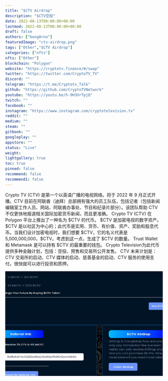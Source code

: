 ```yaml
---
title: "$CTV Airdrop"
description: "$CTV空投"
date: 2022-08-13T00:00:00+08:00
lastmod: 2022-08-13T00:00:00+08:00
draft: false
authors: ["boogArno"]
featuredImage: "ctv-airdrop.png"
tags: ["Other","$CTV Airdrop"]
categories: ["nfts"]
nfts: ["Other"]
blockchain: "Polygon"
website: "https://cryptotv.finance/#/swap"
twitter: "https://twitter.com/CryptoTV_TV"
discord: ""
telegram: "https://t.me/Cryptotv_Talk"
github: "https://github.com/CryptoTVNetwork"
youtube: "https://youtu.be/h-9H3UrTpjQ"
twitch: ""
facebook: ""
instagram: "https://www.instagram.com/cryptotelevision.tv"
reddit: ""
medium: ""
steam: ""
gitbook: ""
googleplay: ""
appstore: ""
status: "Live"
weight: 
lightgallery: true
toc: true
pinned: false
recommend: false
recommend1: false
---
```

<p>Crypto TV (CTV) 是第一个以英语广播的电视网络。将于 2022 年 9 月正式开播。CTV 目前在阿联酋（迪拜）总部拥有强大的员工队伍，包括记者（包括新闻编辑室工作人员、网站、阿联酋办事处、节目和纪录片部分）。该团队帮助 CTV 不仅更快地报道相关国际加密货币新闻，而且更准确。 Crypto TV (CTV) 在 Polygon 平台上推出了一种名为 $CTV 的代币。 $CTV 是加密电视的数字资产。 $CTV 是以社区为中心的；此代币是实用、货币、有价值、资产、奖励和股息代币。当我们设计加密电视时，我们想要 $CTV，它的名义代表是 5,000,000,000，$CTV。考虑到这一点，生成了 $CTV 的数量。 Trust Wallet 和 Metamask 是可以持有 $CTV 的最重要的钱包。 Crypto Television为此代币提供多种金融计划，包括：空投、预售和交易所公开发售。 CTV 未来计划是：CTV 交易所的启动、CTV 媒体的启动、慈善基金的启动、CTV 服务的使用支付。很快就可以进行投资和质押。</p>

![ctvairdrop-dapp-other-matic-image1_51fc21add859b3daab8bdccec394b4d6](ctvairdrop-dapp-other-matic-image1_51fc21add859b3daab8bdccec394b4d6.png)
